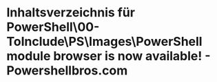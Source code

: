 # Inhaltsverzeichnis für PowerShell\00-ToInclude\PS\Images\PowerShell module browser is now available! - Powershellbros.com


